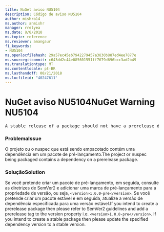 ```yaml
---
title: NuGet aviso NU5104
description: Código de aviso NU5104
author: mishra14
ms.author: anmishr
manager: rrelyea
ms.date: 8/8/2018
ms.topic: reference
ms.reviewer: anangaur
f1_keywords:
- NU5104
ms.openlocfilehash: 29a57ec45eb7942279457a3830b887ed4ee7877e
ms.sourcegitcommit: c643dd2c44e085601551ff7079d696bcc3ad2b49
ms.translationtype: MT
ms.contentlocale: pt-BR
ms.lasthandoff: 08/21/2018
ms.locfileid: "40247611"
---
```

# <a name="nuget-warning-nu5104"></a><span data-ttu-id="13f85-103">NuGet aviso NU5104</span><span class="sxs-lookup"><span data-stu-id="13f85-103">NuGet Warning NU5104</span></span>
<pre>A stable release of a package should not have a prerelease dependency. Either modify the version spec of dependency "NuGet.Versioning [4.7.0-preview4.5065, )" or update the version field in the nuspec.</pre>

### <a name="issue"></a><span data-ttu-id="13f85-104">Problema</span><span class="sxs-lookup"><span data-stu-id="13f85-104">Issue</span></span>

<span data-ttu-id="13f85-105">O projeto ou o nuspec que está sendo empacotado contém uma dependência em um pacote de pré-lançamento.</span><span class="sxs-lookup"><span data-stu-id="13f85-105">The project or nuspec being packaged contains a dependency on a prerelease package.</span></span>


### <a name="solution"></a><span data-ttu-id="13f85-106">Solução</span><span class="sxs-lookup"><span data-stu-id="13f85-106">Solution</span></span>

<span data-ttu-id="13f85-107">Se você pretende criar um pacote de pré-lançamento, em seguida, consulte as diretrizes de SemVer2 e adicionar uma marca de pré-lançamento para a propriedade de versão, ou seja, `<version>1.0.0-pre</version>`. Se você pretende criar um pacote estável e em seguida, atualize a versão de dependência especificada para uma versão estável.</span><span class="sxs-lookup"><span data-stu-id="13f85-107">If you intend to create a prerelease package then please refer to SemVer2 guidelines and add a prerelease tag to the version property i.e. `<version>1.0.0-pre</version>`. If you intend to create a stable package then please update the specified dependency version to a stable version.</span></span>

